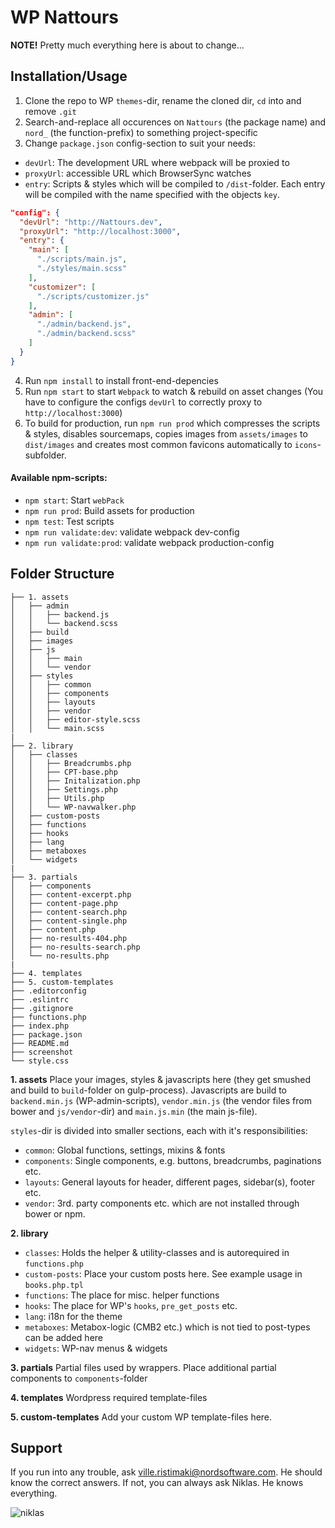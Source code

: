 # WP Nattours

**NOTE!** Pretty much everything here is about to change...

## Installation/Usage

1. Clone the repo to WP `themes`-dir, rename the cloned dir, `cd` into and remove `.git`
2. Search-and-replace all occurences on `Nattours` (the package name) and `nord_` (the function-prefix) to something project-specific
3. Change `package.json` config-section to suit your needs:
* `devUrl`: The development URL where webpack will be proxied to
* `proxyUrl`: accessible URL which BrowserSync watches
* `entry`: Scripts & styles which will be compiled to `/dist`-folder. Each entry will be compiled with the name specified with the objects `key`.

```json
"config": {
  "devUrl": "http://Nattours.dev",
  "proxyUrl": "http://localhost:3000",
  "entry": {
    "main": [
      "./scripts/main.js",
      "./styles/main.scss"
    ],
    "customizer": [
      "./scripts/customizer.js"
    ],
    "admin": [
      "./admin/backend.js",
      "./admin/backend.scss"
    ]
  }
}
```

4. Run `npm install` to install front-end-depencies
5. Run `npm start` to start `Webpack` to watch & rebuild on asset changes (You have to configure the configs `devUrl` to correctly proxy to `http://localhost:3000`)
6. To build for production, run `npm run prod` which compresses the scripts & styles, disables sourcemaps, copies images from `assets/images` to `dist/images` and creates most common favicons automatically to `icons`-subfolder.


#### Available npm-scripts:
* `npm start`: Start `webPack`
* `npm run prod`: Build assets for production
* `npm test`: Test scripts
* `npm run validate:dev`: validate webpack dev-config
* `npm run validate:prod`: validate webpack production-config

## Folder Structure

```
├── 1. assets
│   ├── admin
│   │   ├── backend.js
│   │   └── backend.scss
│   ├── build
│   ├── images
│   ├── js
│   │   ├── main
│   │   └── vendor
│   ├── styles
│   │   ├── common
│   │   ├── components
│   │   ├── layouts
│   │   ├── vendor
│   │   ├── editor-style.scss
│   │   └── main.scss
|
├── 2. library
│   ├── classes
│   │   ├── Breadcrumbs.php
│   │   ├── CPT-base.php
│   │   ├── Initalization.php
│   │   ├── Settings.php
│   │   ├── Utils.php
│   │   └── WP-navwalker.php
│   ├── custom-posts
│   ├── functions
│   ├── hooks
│   ├── lang
│   ├── metaboxes
│   └── widgets
|
├── 3. partials
│   ├── components
│   ├── content-excerpt.php
│   ├── content-page.php
│   ├── content-search.php
│   ├── content-single.php
│   ├── content.php
│   ├── no-results-404.php
│   ├── no-results-search.php
│   └── no-results.php
|
├── 4. templates
├── 5. custom-templates
├── .editorconfig
├── .eslintrc
├── .gitignore
├── functions.php
├── index.php
├── package.json
├── README.md
├── screenshot
└── style.css
```

**1. assets**
Place your images, styles & javascripts here (they get smushed and build to `build`-folder on gulp-process). Javascripts are build to `backend.min.js` (WP-admin-scripts), `vendor.min.js` (the vendor files from bower and `js/vendor`-dir) and `main.js.min` (the main js-file).

`styles`-dir is divided into smaller sections, each with it's responsibilities:
* `common`: Global functions, settings, mixins & fonts
* `components`: Single components, e.g. buttons, breadcrumbs, paginations etc.
* `layouts`: General layouts for header, different pages, sidebar(s), footer etc.
* `vendor`: 3rd. party components etc. which are not installed through bower or npm.

**2. library**
* `classes`: Holds the helper & utility-classes and is autorequired in `functions.php`
* `custom-posts`: Place your custom posts here. See example usage in `books.php.tpl`
* `functions`: The place for misc. helper functions
* `hooks`: The place for WP's `hooks`, `pre_get_posts` etc.
* `lang`: i18n for the theme
* `metaboxes`: Metabox-logic (CMB2 etc.) which is not tied to post-types can be added here
* `widgets`: WP-nav menus & widgets

**3. partials**
Partial files used by wrappers. Place additional partial components to `components`-folder

**4. templates**
Wordpress required template-files

**5. custom-templates**
Add your custom WP template-files here.

## Support

If you run into any trouble, ask ville.ristimaki@nordsoftware.com. He should know the correct answers. If not, you can always ask Niklas. He knows everything.

![niklas](http://testi.in/niklas.gif "Niklas knows everything")
